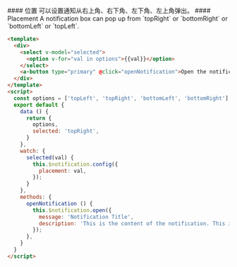 
<cn>
#### 位置
可以设置通知从右上角、右下角、左下角、左上角弹出。
</cn>

<us>
#### Placement
A notification box can pop up from `topRight` or `bottomRight` or `bottomLeft` or `topLeft`.
</us>

```html
<template>
  <div>
    <select v-model="selected">
      <option v-for="val in options">{{val}}</option>
    </select>
    <a-button type="primary" @click="openNotification">Open the notification box</a-button>
  </div>
</template>
<script>
  const options = ['topLeft', 'topRight', 'bottomLeft', 'bottomRight'];
  export default {
    data () {
      return {
        options,
        selected: 'topRight',
      }
    },
    watch: {
      selected(val) {
        this.$notification.config({
          placement: val,
        });
      }
    },
    methods: {
      openNotification () {
        this.$notification.open({
          message: 'Notification Title',
          description: 'This is the content of the notification. This is the content of the notification. This is the content of the notification.',
        });
      },
    }
  }
</script>
```


